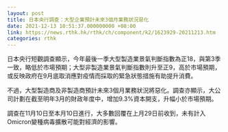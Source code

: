 ```yaml
---
layout: post
title: 日本央行調查：大型企業預計未來3個月業務狀況惡化
date: 2021-12-13 10:51:37.000000000 +08:00
link: https://news.rthk.hk/rthk/ch/component/k2/1623929-20211213.htm
categories: rthk
---
```


日本央行短觀調查顯示，今年最後一季大型製造業景氣判斷指數為正18，與第3季一致，略低於市場預期；大型非製造業景氣判斷指數則升至正9，高於市場預期，或反映政府在9月底取消應對疫情而採取的緊急狀態措施有助提升消費。

不過，大型製造商及非製造商預計未來3個月業務狀況將惡化。調查亦顯示，大公司計劃在截至明年3月的財政年度中，增加9.3%資本開支，升幅小於市場預期。

調查在11月10日至本月10日進行，大多數回覆在上月29日前收到，未有計入Omicron變種病毒擴散可能對經濟的影響。
